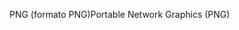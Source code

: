 <span data-ttu-id="b739c-101">PNG (formato PNG)</span><span class="sxs-lookup"><span data-stu-id="b739c-101">Portable Network Graphics (PNG)</span></span>